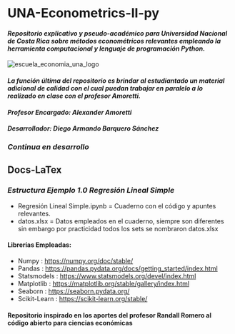 
# UNA-Econometrics-II-py
#### *Repositorio explicativo y pseudo-académico para Universidad Nacional de Costa Rica sobre métodos econométricos relevantes empleando la herramienta computacional y lenguaje de programación Python.*
![escuela_economia_una_logo](https://github.com/barquerosanchezdiegoarmando/barquerosanchezdiegoarmando/assets/126104692/280a620e-38b1-43ee-a617-41a20514ec4f)
#### *La función última del repositorio es brindar al estudiantado un material adicional de calidad con el cual puedan trabajar en paralelo a lo realizado en clase con el profesor Amoretti.*
#### *Profesor Encargado: Alexander Amoretti*
#### *Desarrollador: Diego Armando Barquero Sánchez*
### *Continua en desarrollo*
## Docs-LaTex

### *Estructura Ejemplo 1.0 Regresión Lineal Simple*
* Regresión Lineal Simple.ipynb = Cuaderno con el código y apuntes relevantes.  
* datos.xlsx = Datos empleados en el cuaderno, siempre son diferentes sin embargo por practicidad todos los sets se nombraron datos.xlsx
#### Librerías Empleadas:
- Numpy : https://numpy.org/doc/stable/
- Pandas : https://pandas.pydata.org/docs/getting_started/index.html
- Statsmodels : https://www.statsmodels.org/devel/index.html
- Matplotlib : https://matplotlib.org/stable/gallery/index.html
- Seaborn : https://seaborn.pydata.org/
- Scikit-Learn : https://scikit-learn.org/stable/
#### Repositorio inspirado en los aportes del profesor Randall Romero al código abierto para ciencias económicas

